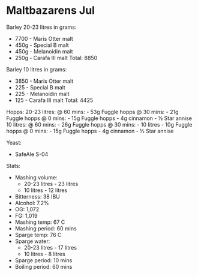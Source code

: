 # Maltbazarens Jul

Barley 20-23 litres in grams: 
  - 7700 - Maris Otter malt
  - 450g - Special B malt
  - 450g - Melanoidin malt
  - 250g - Carafa III malt
Total: 8850

Barley 10 litres in grams: 
  - 3850 - Maris Otter malt
  - 225 - Special B malt
  - 225 - Melanoidin malt
  - 125 - Carafa III malt
Total: 4425

Hopps:
  20-23 litres:
    @ 60 mins:
      - 53g Fuggle hopps
    @ 30 mins:
      - 21g Fuggle hopps
    @ 0 mins:
      - 15g Fuggle hopps
      - 4g cinnamon
      - ½ Star annise
  10 litres:
    @ 60 mins:
      - 26g Fuggle hopps
    @ 30 mins:
      - 10 litres - 10g Fuggle hopps
    @ 0 mins:
      - 15g Fuggle hopps
      - 4g cinnamon
      - ½ Star annise

Yeast:
  - SafeAle S-04

Stats:
 - Mashing volume: 
   - 20-23 litres - 23 litres
   - 10 litres - 12 litres
 - Bitterness: 38 IBU
 - Alcohol: 7.2%
 - OG: 1,072
 - FG: 1,019
 - Mashing temp: 67 C
 - Mashing period: 60 mins
 - Sparge temp: 76 C
 - Sparge water:
   - 20-23 litres - 17 litres
   - 10 litres - 8 litres
 - Sparge period: 10 mins
 - Boiling period: 60 mins

